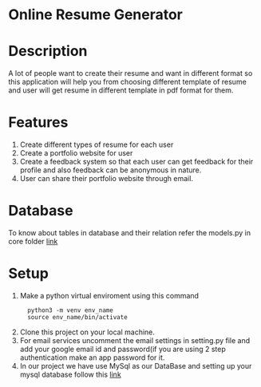 # Online Resume Generator

# Description
  A lot of people want to create their resume and want in different format so this application will help you from choosing different template of resume and user will get resume in different template in pdf format for them.
# Features
  1. Create different types of resume for each user 
  2. Create a portfolio website for user
  3. Create a feedback system so that each user can get feedback for their profile and also feedback can be anonymous in                                    nature.
  4. User can share their portfolio website through email.
# Database
  To know about tables in database and their relation refer the models.py in core folder [link](https://github.com/rohan-bit/resume_maker/blob/master/core/models.py)
# Setup 
  1. Make a python virtual enviroment using this command 
      ```
        python3 -m venv env_name
        source env_name/bin/activate 
     ```
  2. Clone this project on your local machine.
  3. For email services uncomment the email settings in setting.py file and add your google email id and password(if you are using 2 step authentication make an app password for it.
  4. In our project we have use MySql as our DataBase and setting up your mysql database follow this [link](https://www.digitalocean.com/community/tutorials/how-to-create-a-django-app-and-connect-it-to-a-database)
